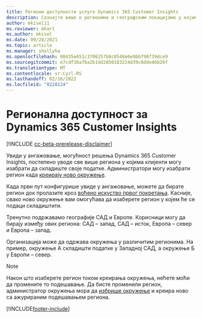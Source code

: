 ```yaml
---
title: Региони доступности услуге Dynamics 365 Customer Insights
description: Сазнајте више о регионима и географским локацијама у којима се примењује услуга.
author: mkisel11
ms.reviewer: mhart
ms.author: mkisel
ms.date: 09/28/2021
ms.topic: article
ms.manager: shellyha
ms.openlocfilehash: 08435e651c3706257b8c0548e6e9bbf98f39dce9
ms.sourcegitcommit: e7cdf36a78a2b1dd2850183224d39c8dde46b26f
ms.translationtype: MT
ms.contentlocale: sr-Cyrl-RS
ms.lasthandoff: 02/16/2022
ms.locfileid: "8228124"
---
```

# <a name="regional-availability-for-dynamics-365-customer-insights"></a>Регионална доступност за Dynamics 365 Customer Insights

[!INCLUDE [cc-beta-prerelease-disclaimer](includes/cc-beta-prerelease-disclaimer.md)]

Увиди у ангажовање, могућност решења Dynamics 365 Customer Insights, постепено уводе све више региона у којима клијенти могу изабрати да складиште своје податке. Администратори могу изабрати регион када [креирају ново окружење](create-new-environment.md). 

Када први пут конфигурише увиде у ангажовање, можете да бирате регион док пролазите кроз [вођено искуство првог покретања](quickstart.md). Касније, свако ново окружење вам омогућава да изаберете регион у којем ће се подаци складиштити.

Тренутно подржавамо географије САД и Европе. Корисници могу да бирају између ових региона: САД – запад, САД – исток, Европа – север и Европа – запад.

Организација може да одржава окружења у различитим регионима. На пример, окружење А складишти податке у Западној САД, а окружење Б у Европи – север.

> [!NOTE]
> Након што изаберете регион током креирања окружења, нећете моћи да промените то подешавање. Да бисте променили регион, администратор окружења мора да [избрише окружење](manage-environments-workspaces.md#delete-an-environment) и креира ново са ажурираним подешавањем региона.


[!INCLUDE[footer-include](../includes/footer-banner.md)]

